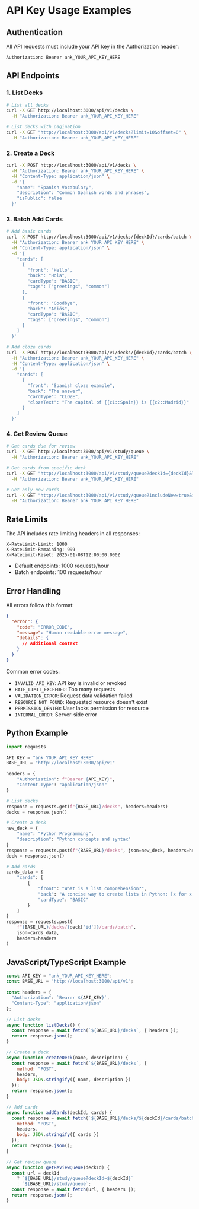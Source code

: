 # API Key Usage Examples

## Authentication

All API requests must include your API key in the Authorization header:

```bash
Authorization: Bearer ank_YOUR_API_KEY_HERE
```

## API Endpoints

### 1. List Decks

```bash
# List all decks
curl -X GET http://localhost:3000/api/v1/decks \
  -H "Authorization: Bearer ank_YOUR_API_KEY_HERE"

# List decks with pagination
curl -X GET "http://localhost:3000/api/v1/decks?limit=10&offset=0" \
  -H "Authorization: Bearer ank_YOUR_API_KEY_HERE"
```

### 2. Create a Deck

```bash
curl -X POST http://localhost:3000/api/v1/decks \
  -H "Authorization: Bearer ank_YOUR_API_KEY_HERE" \
  -H "Content-Type: application/json" \
  -d '{
    "name": "Spanish Vocabulary",
    "description": "Common Spanish words and phrases",
    "isPublic": false
  }'
```

### 3. Batch Add Cards

```bash
# Add basic cards
curl -X POST http://localhost:3000/api/v1/decks/{deckId}/cards/batch \
  -H "Authorization: Bearer ank_YOUR_API_KEY_HERE" \
  -H "Content-Type: application/json" \
  -d '{
    "cards": [
      {
        "front": "Hello",
        "back": "Hola",
        "cardType": "BASIC",
        "tags": ["greetings", "common"]
      },
      {
        "front": "Goodbye",
        "back": "Adiós",
        "cardType": "BASIC",
        "tags": ["greetings", "common"]
      }
    ]
  }'

# Add cloze cards
curl -X POST http://localhost:3000/api/v1/decks/{deckId}/cards/batch \
  -H "Authorization: Bearer ank_YOUR_API_KEY_HERE" \
  -H "Content-Type: application/json" \
  -d '{
    "cards": [
      {
        "front": "Spanish cloze example",
        "back": "The answer",
        "cardType": "CLOZE",
        "clozeText": "The capital of {{c1::Spain}} is {{c2::Madrid}}"
      }
    ]
  }'
```

### 4. Get Review Queue

```bash
# Get cards due for review
curl -X GET http://localhost:3000/api/v1/study/queue \
  -H "Authorization: Bearer ank_YOUR_API_KEY_HERE"

# Get cards from specific deck
curl -X GET "http://localhost:3000/api/v1/study/queue?deckId={deckId}&limit=20" \
  -H "Authorization: Bearer ank_YOUR_API_KEY_HERE"

# Get only new cards
curl -X GET "http://localhost:3000/api/v1/study/queue?includeNew=true&includeLearning=false&includeReview=false" \
  -H "Authorization: Bearer ank_YOUR_API_KEY_HERE"
```

## Rate Limits

The API includes rate limiting headers in all responses:

```
X-RateLimit-Limit: 1000
X-RateLimit-Remaining: 999
X-RateLimit-Reset: 2025-01-08T12:00:00.000Z
```

- Default endpoints: 1000 requests/hour
- Batch endpoints: 100 requests/hour

## Error Handling

All errors follow this format:

```json
{
  "error": {
    "code": "ERROR_CODE",
    "message": "Human readable error message",
    "details": {
      // Additional context
    }
  }
}
```

Common error codes:
- `INVALID_API_KEY`: API key is invalid or revoked
- `RATE_LIMIT_EXCEEDED`: Too many requests
- `VALIDATION_ERROR`: Request data validation failed
- `RESOURCE_NOT_FOUND`: Requested resource doesn't exist
- `PERMISSION_DENIED`: User lacks permission for resource
- `INTERNAL_ERROR`: Server-side error

## Python Example

```python
import requests

API_KEY = "ank_YOUR_API_KEY_HERE"
BASE_URL = "http://localhost:3000/api/v1"

headers = {
    "Authorization": f"Bearer {API_KEY}",
    "Content-Type": "application/json"
}

# List decks
response = requests.get(f"{BASE_URL}/decks", headers=headers)
decks = response.json()

# Create a deck
new_deck = {
    "name": "Python Programming",
    "description": "Python concepts and syntax"
}
response = requests.post(f"{BASE_URL}/decks", json=new_deck, headers=headers)
deck = response.json()

# Add cards
cards_data = {
    "cards": [
        {
            "front": "What is a list comprehension?",
            "back": "A concise way to create lists in Python: [x for x in range(10)]",
            "cardType": "BASIC"
        }
    ]
}
response = requests.post(
    f"{BASE_URL}/decks/{deck['id']}/cards/batch", 
    json=cards_data, 
    headers=headers
)
```

## JavaScript/TypeScript Example

```javascript
const API_KEY = "ank_YOUR_API_KEY_HERE";
const BASE_URL = "http://localhost:3000/api/v1";

const headers = {
  "Authorization": `Bearer ${API_KEY}`,
  "Content-Type": "application/json"
};

// List decks
async function listDecks() {
  const response = await fetch(`${BASE_URL}/decks`, { headers });
  return response.json();
}

// Create a deck
async function createDeck(name, description) {
  const response = await fetch(`${BASE_URL}/decks`, {
    method: "POST",
    headers,
    body: JSON.stringify({ name, description })
  });
  return response.json();
}

// Add cards
async function addCards(deckId, cards) {
  const response = await fetch(`${BASE_URL}/decks/${deckId}/cards/batch`, {
    method: "POST",
    headers,
    body: JSON.stringify({ cards })
  });
  return response.json();
}

// Get review queue
async function getReviewQueue(deckId) {
  const url = deckId 
    ? `${BASE_URL}/study/queue?deckId=${deckId}`
    : `${BASE_URL}/study/queue`;
  const response = await fetch(url, { headers });
  return response.json();
}
```